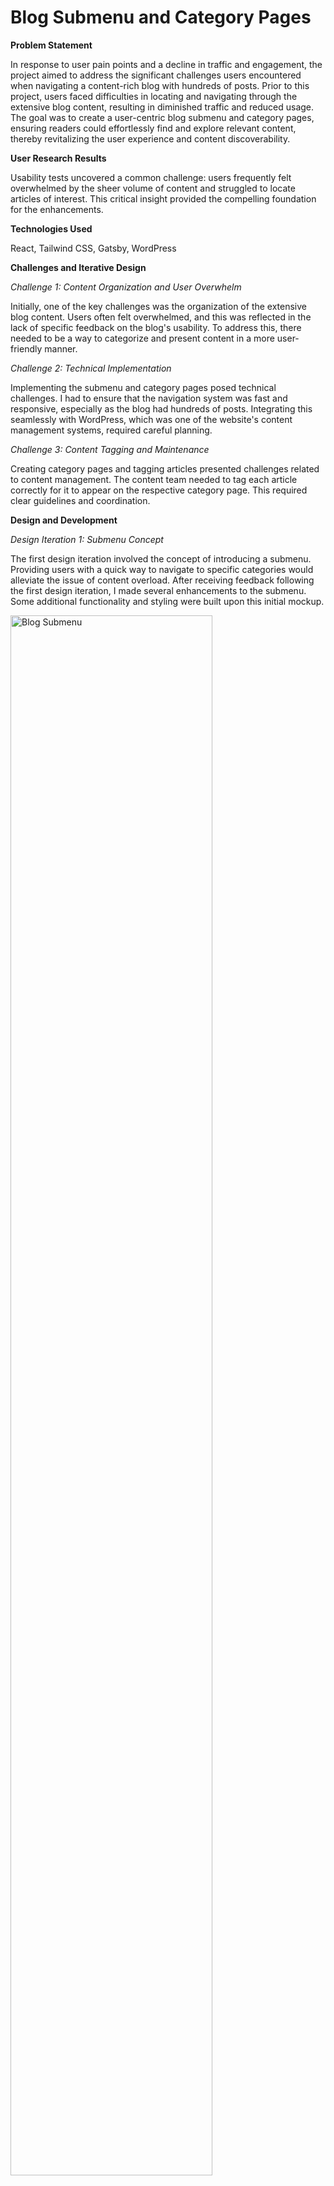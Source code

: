 # Blog Submenu and Category Pages

<b>Problem Statement</b>

In response to user pain points and a decline in traffic and engagement, the project aimed to address the significant challenges users encountered when navigating a content-rich blog with hundreds of posts. Prior to this project, users faced difficulties in locating and navigating through the extensive blog content, resulting in diminished traffic and reduced usage. The goal was to create a user-centric blog submenu and category pages, ensuring readers could effortlessly find and explore relevant content, thereby revitalizing the user experience and content discoverability.

<b>User Research Results</b>

Usability tests uncovered a common challenge: users frequently felt overwhelmed by the sheer volume of content and struggled to locate articles of interest. This critical insight provided the compelling foundation for the enhancements.

<b>Technologies Used</b>

React, Tailwind CSS, Gatsby, WordPress

<b>Challenges and Iterative Design</b>

*Challenge 1: Content Organization and User Overwhelm*

Initially, one of the key challenges was the organization of the extensive blog content. Users often felt overwhelmed, and this was reflected in the lack of specific feedback on the blog's usability. To address this, there needed to be a way to categorize and present content in a more user-friendly manner.

*Challenge 2: Technical Implementation*

Implementing the submenu and category pages posed technical challenges. I had to ensure that the navigation system was fast and responsive, especially as the blog had hundreds of posts. Integrating this seamlessly with WordPress, which was one of the website's content management systems, required careful planning.

*Challenge 3: Content Tagging and Maintenance*

Creating category pages and tagging articles presented challenges related to content management. The content team needed to tag each article correctly for it to appear on the respective category page. This required clear guidelines and coordination.

<b>Design and Development</b>

*Design Iteration 1: Submenu Concept*

The first design iteration involved the concept of introducing a submenu. Providing users with a quick way to navigate to specific categories would alleviate the issue of content overload.
After receiving feedback following the first design iteration, I made several enhancements to the submenu. Some additional functionality and styling were built upon this initial mockup. 

<img src="https://i.imgur.com/upjGlHc.png" height="80%" width="80%" alt="Blog Submenu"/>
  
After some feedback from the design team, I recognized a need for improved user navigation between parent and subcategory pages. To address this, I made the following refinements:
- The gray divider line was made continuous for a more cohesive visual experience
-I adjusted the purple selected line to coordinate with the size of the title, ensuring it aligned with the content
- When a chip (e.g., "Symptoms") is selected, it now shows as selected on the "Symptoms" page, providing users with a clear indication of their current location within the navigation.
- Clicking on a tab immediately takes users to a parent page of that title, eliminating confusion caused by sub-categories being initially displayed.
- Once on the parent page (e.g., "Gathering Information"), users can easily select a subcategory to narrow down results. To facilitate this, we introduced an additional chip labeled "All," which is selected by default when clicking on a tab.

*Design Iteration 2: Dynamic Submenu with Categories*

To make the submenu more engaging, I implemented dynamic features using React. Users could now interact with the submenu, and clicking a button would take them to the corresponding category page. I also introduced auto-scrolling to create a seamless content exploration experience.

<img src="https://i.imgur.com/xONWX3N.jpg" height="80%" width="80%" alt="Blog Submenu"/>

<b>Results and Achievements</b>

30% increase in page views for blog content.
20% increase in time on page for blog content.
